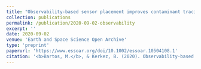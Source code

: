 ```yaml
---
title: "Observability-based sensor placement improves contaminant tracing in river networks"
collection: publications
permalink: /publication/2020-09-02-observability
excerpt: ''
date: 2020-09-02
venue: 'Earth and Space Science Open Archive'
type: 'preprint'
paperurl: 'https://www.essoar.org/doi/10.1002/essoar.10504108.1'
citation: '<b>Bartos, M.</b>, & Kerkez, B. (2020). Observability-based sensor placement improves contaminant tracing in river networks. doi: 10.1002/essoar.10504108.1 (preprint).'
---
```


<!-- This paper is about the number 1. The number 2 is left for future work. -->

<!-- [Download paper here](http://academicpages.github.io/files/paper1.pdf) -->

<!-- Recommended citation: Your Name, You. (2009). "Paper Title Number 1." <i>Journal 1</i>. 1(1). -->
